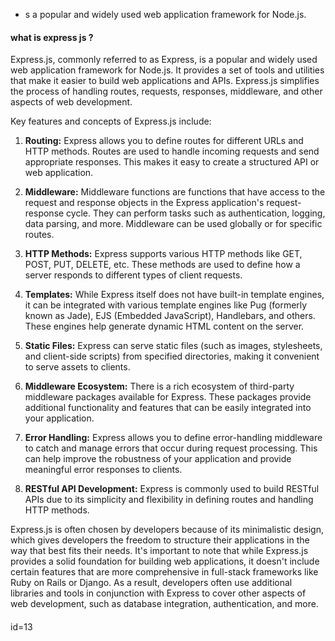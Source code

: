 - s a popular and widely used web application framework for Node.js.
#### what is express js ?
Express.js, commonly referred to as Express, is a popular and widely used web application framework for Node.js. It provides a set of tools and utilities that make it easier to build web applications and APIs. Express.js simplifies the process of handling routes, requests, responses, middleware, and other aspects of web development.

Key features and concepts of Express.js include:

1. **Routing:** Express allows you to define routes for different URLs and HTTP methods. Routes are used to handle incoming requests and send appropriate responses. This makes it easy to create a structured API or web application.

2. **Middleware:** Middleware functions are functions that have access to the request and response objects in the Express application's request-response cycle. They can perform tasks such as authentication, logging, data parsing, and more. Middleware can be used globally or for specific routes.

3. **HTTP Methods:** Express supports various HTTP methods like GET, POST, PUT, DELETE, etc. These methods are used to define how a server responds to different types of client requests.

4. **Templates:** While Express itself does not have built-in template engines, it can be integrated with various template engines like Pug (formerly known as Jade), EJS (Embedded JavaScript), Handlebars, and others. These engines help generate dynamic HTML content on the server.

5. **Static Files:** Express can serve static files (such as images, stylesheets, and client-side scripts) from specified directories, making it convenient to serve assets to clients.

6. **Middleware Ecosystem:** There is a rich ecosystem of third-party middleware packages available for Express. These packages provide additional functionality and features that can be easily integrated into your application.

7. **Error Handling:** Express allows you to define error-handling middleware to catch and manage errors that occur during request processing. This can help improve the robustness of your application and provide meaningful error responses to clients.

8. **RESTful API Development:** Express is commonly used to build RESTful APIs due to its simplicity and flexibility in defining routes and handling HTTP methods.

Express.js is often chosen by developers because of its minimalistic design, which gives developers the freedom to structure their applications in the way that best fits their needs. It's important to note that while Express.js provides a solid foundation for building web applications, it doesn't include certain features that are more comprehensive in full-stack frameworks like Ruby on Rails or Django. As a result, developers often use additional libraries and tools in conjunction with Express to cover other aspects of web development, such as database integration, authentication, and more.
####

id=13